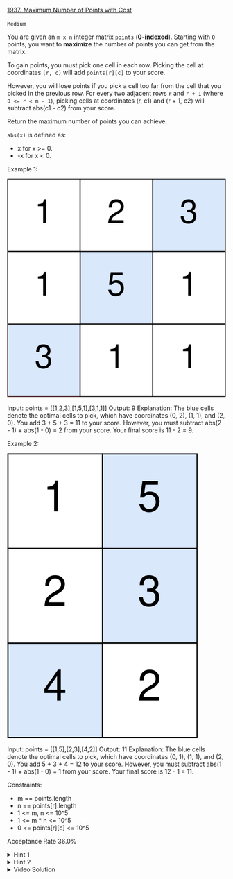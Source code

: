 [1937. Maximum Number of Points with Cost](https://leetcode.com/problems/maximum-number-of-points-with-cost/)

`Medium`

You are given an `m x n` integer matrix `points` (**0-indexed**). Starting with `0` points, you want to **maximize** the number of points you can get from the matrix.

To gain points, you must pick one cell in each row. Picking the cell at coordinates `(r, c)` will add `points[r][c]` to your score.

However, you will lose points if you pick a cell too far from the cell that you picked in the previous row. For every two adjacent rows `r` and `r + 1` (where `0 <= r < m - 1`), picking cells at coordinates (r, c1) and (r + 1, c2) will subtract abs(c1 - c2) from your score.

Return the maximum number of points you can achieve.

`abs(x)` is defined as:

- x for x >= 0.
- -x for x < 0.
 

Example 1:

![ex1](screenshot-2021-07-12-at-13-40-26-diagram-drawio-diagrams-net.png)

Input: points = [[1,2,3],[1,5,1],[3,1,1]]
Output: 9
Explanation:
The blue cells denote the optimal cells to pick, which have coordinates (0, 2), (1, 1), and (2, 0).
You add 3 + 5 + 3 = 11 to your score.
However, you must subtract abs(2 - 1) + abs(1 - 0) = 2 from your score.
Your final score is 11 - 2 = 9.

Example 2:

![ex2](screenshot-2021-07-12-at-13-42-14-diagram-drawio-diagrams-net.png)

Input: points = [[1,5],[2,3],[4,2]]
Output: 11
Explanation:
The blue cells denote the optimal cells to pick, which have coordinates (0, 1), (1, 1), and (2, 0).
You add 5 + 3 + 4 = 12 to your score.
However, you must subtract abs(1 - 1) + abs(1 - 0) = 1 from your score.
Your final score is 12 - 1 = 11.

Constraints:

- m == points.length
- n == points[r].length
- 1 <= m, n <= 10^5
- 1 <= m * n <= 10^5
- 0 <= points[r][c] <= 10^5

Acceptance Rate
36.0%

<details>
<summary>Hint 1</summary>

Try using dynamic programming.

</details>

<details>
<summary>Hint 2</summary>

dp[i][j] is the maximum number of points you can have if points[i][j] is the most recent cell you picked.

</details>

<details>
<summary>Video Solution</summary>

[HuifengGuan](https://www.youtube.com/watch?v=AfintyFfMP4&ab_channel=HuifengGuan)
</details>